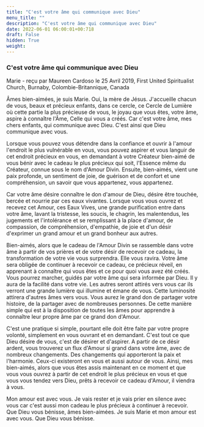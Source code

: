 ```yaml
---
title: "C'est votre âme qui communique avec Dieu"
menu_title: ""
description: "C'est votre âme qui communique avec Dieu"
date: 2022-06-01 06:00:01+00:718
draft: False
hidden: True
weight:
---
```

### C'est votre âme qui communique avec Dieu

Marie - reçu par Maureen Cardoso le 25 Avril 2019, First United Spiritualist Church, Burnaby, Colombie-Britannique, Canada

Âmes bien-aimées, je suis Marie. Oui, la mère de Jésus. J'accueille chacun de vous, beaux et précieux enfants, dans ce cercle, ce Cercle de Lumière où cette partie la plus précieuse de vous, le joyau que vous êtes, votre âme, aspire à connaître l'Âme, Celle qui vous a créés. Car c'est votre âme, mes chers enfants, qui communique avec Dieu. C'est ainsi que Dieu communique avec vous.

Lorsque vous pouvez vous détendre dans la confiance et ouvrir à l'amour l'endroit le plus vulnérable en vous, vous pouvez aspirer et vous languir de cet endroit précieux en vous, en demandant à votre Créateur bien-aimé de vous bénir avec le cadeau le plus précieux qui soit, l'Essence même du Créateur, connue sous le nom d'Amour Divin. Ensuite, bien-aimés, vient une paix profonde, un sentiment de joie, de guérison et de confort et une compréhension, un savoir que vous appartenez, vous appartenez.

Car votre âme désire connaître le don d'amour de Dieu, désire être touchée, bercée et nourrie par ces eaux vivantes. Lorsque vous vous ouvrez et recevez cet Amour, ces Eaux Vives, une grande purification entre dans votre âme, lavant la tristesse, les soucis, le chagrin, les malentendus, les jugements et l'intolérance et se remplissant à la place d'amour, de compassion, de compréhension, d'empathie, de joie et d'un désir d'exprimer un grand amour et un grand bonheur aux autres.

Bien-aimés, alors que le cadeau de l'Amour Divin se rassemble dans votre âme à partir de vos prières et de votre désir de recevoir ce cadeau, la transformation de votre vie vous surprendra. Elle vous ravira. Votre âme sera obligée de continuer à recevoir ce cadeau, ce précieux réveil, en apprenant à connaître qui vous êtes et ce pour quoi vous avez été créés. Vous pourrez marcher, guidés par votre âme qui sera informée par Dieu. Il y aura de la facilité dans votre vie. Les autres seront attirés vers vous car ils verront une grande lumière qui illumine et émane de vous. Cette luminosité attirera d'autres âmes vers vous. Vous aurez le grand don de partager votre histoire, de la partager avec de nombreuses personnes. De cette manière simple qui est à la disposition de toutes les âmes pour apprendre à connaître leur propre âme par ce grand don d'Amour.

C'est une pratique si simple, pourtant elle doit être faite par votre propre volonté, simplement en vous ouvrant et en demandant. C'est tout ce que Dieu désire de vous, c'est de désirer et d'aspirer. A partir de ce désir ardent, vous trouverez un flux d'Amour si grand dans votre âme, avec de nombreux changements. Des changements qui apporteront la paix et l'harmonie. Ceux-ci existeront en vous et aussi autour de vous. Ainsi, mes bien-aimés, alors que vous êtes assis maintenant en ce moment et que vous vous ouvrez à partir de cet endroit le plus précieux en vous et que vous vous tendez vers Dieu, prêts à recevoir ce cadeau d'Amour, il viendra à vous.

Mon amour est avec vous. Je vais rester et je vais prier en silence avec vous car c'est aussi mon cadeau le plus précieux à continuer à recevoir. Que Dieu vous bénisse, âmes bien-aimées. Je suis Marie et mon amour est avec vous. Que Dieu vous bénisse.
